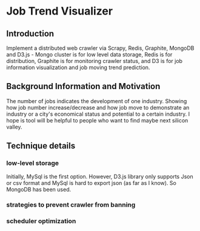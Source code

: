 # Job Trend Visualizer
## Introduction
Implement a distributed web crawler via Scrapy, Redis, Graphite, MongoDB and D3.js - Mongo cluster is for low level data storage, Redis is for distribution, Graphite is for monitoring crawler status, and D3 is for job information visualization and job moving trend prediction.
## Background Information and Motivation
The number of jobs indicates the development of one industry. Showing how job number increase/decrease and how job move to demonstrate an industry or a city's economical status and potential to a certain industry. I hope is tool will be helpful to people who want to find maybe next silicon valley.
## Technique details
### low-level storage
Initially, MySql is the first option. However, D3.js library only supports Json or csv format and MySql is hard to export json (as far as I know). So MongoDB has been used.
### strategies to prevent crawler from banning
### scheduler optimization
